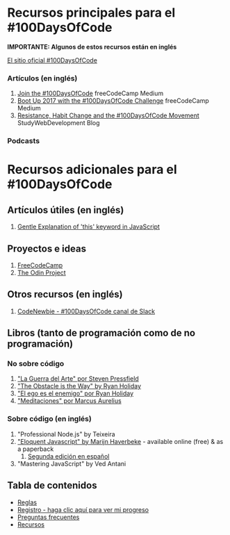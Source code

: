 # Recursos principales para el #100DaysOfCode

**IMPORTANTE: Algunos de estos recursos están en inglés**

[El sitio oficial #100DaysOfCode](http://100daysofcode.com/)

### Artículos (en inglés)

1.  [Join the #100DaysOfCode](https://medium.freecodecamp.com/join-the-100daysofcode-556ddb4579e4) freeCodeCamp Medium
2.  [Boot Up 2017 with the #100DaysOfCode Challenge](https://medium.freecodecamp.com/start-2017-with-the-100daysofcode-improved-and-updated-18ce604b237b) freeCodeCamp Medium
3.  [Resistance, Habit Change and the #100DaysOfCode Movement](https://studywebdevelopment.com/100-days-of-code.html) StudyWebDevelopment Blog

### Podcasts

# Recursos adicionales para el #100DaysOfCode

## Artículos útiles (en inglés)

1.  [Gentle Explanation of 'this' keyword in JavaScript](http://rainsoft.io/gentle-explanation-of-this-in-javascript/)

## Proyectos e ideas

1.  [FreeCodeCamp](https://www.freecodecamp.com)
2.  [The Odin Project](http://www.theodinproject.com/)

## Otros recursos (en inglés)

1.  [CodeNewbie - #100DaysOfCode canal de Slack](https://codenewbie.typeform.com/to/uwsWlZ)

## Libros (tanto de programación como de no programación)

### No sobre código

1.  ["La Guerra del Arte" por Steven Pressfield](https://www.goodreads.com/book/show/24674834-la-guerra-del-arte)
2.  ["The Obstacle is the Way" by Ryan Holiday](http://www.goodreads.com/book/show/18668059-the-obstacle-is-the-way)
3.  ["El ego es el enemigo" por Ryan Holiday](https://www.goodreads.com/book/show/38473655-el-ego-es-el-enemigo)
4.  ["Meditaciones" por Marcus Aurelius](https://www.goodreads.com/book/show/19213933-meditaciones)

### Sobre código (en inglés)

1.  "Professional Node.js" by Teixeira
2.  ["Eloquent Javascript" by Marijn Haverbeke](http://eloquentjavascript.net/) - available online (free) & as a paperback
    1.  [Segunda edición en español](https://hectorip.github.io/Eloquent-JavaScript-ES-online/git)
3.  "Mastering JavaScript" by Ved Antani

## Tabla de contenidos

* [Reglas](reglas.md)
* [Registro - haga clic aquí para ver mi progreso](registro.md)
* [Preguntas frecuentes](preguntas_frecuentes.md)
* [Recursos](recursos.md)
